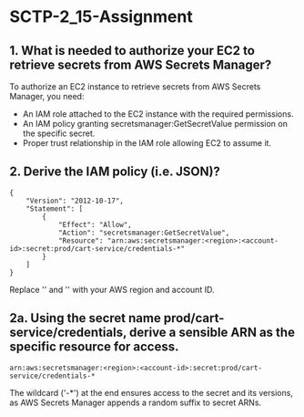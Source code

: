 # SCTP-2_15-Assignment

## 1. What is needed to authorize your EC2 to retrieve secrets from AWS Secrets Manager?
To authorize an EC2 instance to retrieve secrets from AWS Secrets Manager, you need:

- An IAM role attached to the EC2 instance with the required permissions.
- An IAM policy granting secretsmanager:GetSecretValue permission on the specific secret.
- Proper trust relationship in the IAM role allowing EC2 to assume it.

## 2. Derive the IAM policy (i.e. JSON)?
```
{
    "Version": "2012-10-17",
    "Statement": [
        {
            "Effect": "Allow",
            "Action": "secretsmanager:GetSecretValue",
            "Resource": "arn:aws:secretsmanager:<region>:<account-id>:secret:prod/cart-service/credentials-*"
        }
    ]
}
```
Replace '<region>' and '<account-id>' with your AWS region and account ID.

## 2a. Using the secret name prod/cart-service/credentials, derive a sensible ARN as the specific resource for access.

```
arn:aws:secretsmanager:<region>:<account-id>:secret:prod/cart-service/credentials-*
```
The wildcard ('-*') at the end ensures access to the secret and its versions, as AWS Secrets Manager appends a random suffix to secret ARNs.
